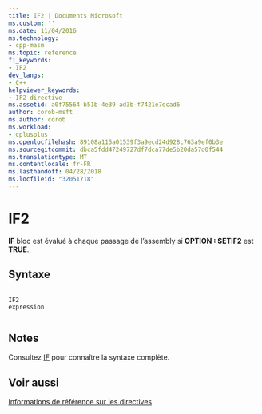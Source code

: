 ```yaml
---
title: IF2 | Documents Microsoft
ms.custom: ''
ms.date: 11/04/2016
ms.technology:
- cpp-masm
ms.topic: reference
f1_keywords:
- IF2
dev_langs:
- C++
helpviewer_keywords:
- IF2 directive
ms.assetid: a0f75564-b51b-4e39-ad3b-f7421e7ecad6
author: corob-msft
ms.author: corob
ms.workload:
- cplusplus
ms.openlocfilehash: 89108a115a01539f3a9ecd24d928c763a9ef0b3e
ms.sourcegitcommit: dbca5fdd47249727df7dca77de5b20da57d0f544
ms.translationtype: MT
ms.contentlocale: fr-FR
ms.lasthandoff: 04/28/2018
ms.locfileid: "32051718"
---
```

# <a name="if2"></a>IF2
**IF** bloc est évalué à chaque passage de l’assembly si **OPTION : SETIF2** est **TRUE**.  
  
## <a name="syntax"></a>Syntaxe  
  
```  
  
IF2   
expression  
  
```  
  
## <a name="remarks"></a>Notes  
 Consultez [IF](../../assembler/masm/if-masm.md) pour connaître la syntaxe complète.  
  
## <a name="see-also"></a>Voir aussi  
 [Informations de référence sur les directives](../../assembler/masm/directives-reference.md)